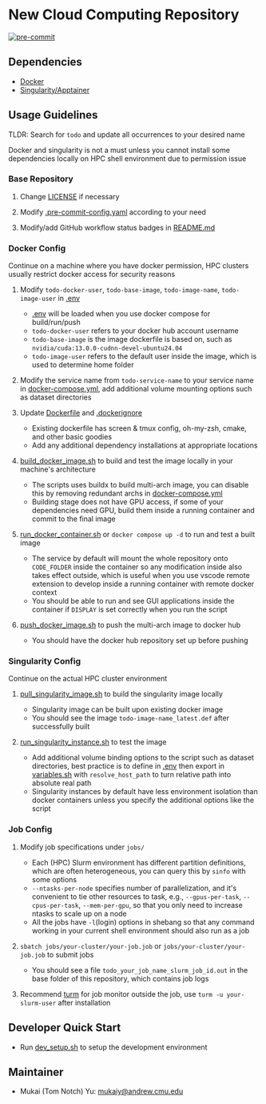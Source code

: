 # New Cloud Computing Repository

[![pre-commit](https://github.com/Tom-Notch/Cloud-Computing-Repository-Template/actions/workflows/pre-commit.yml/badge.svg)](https://github.com/Tom-Notch/Cloud-Computing-Repository-Template/actions/workflows/pre-commit.yml)

## Dependencies

- [Docker](https://docs.docker.com/get-docker/)
- [Singularity/Apptainer](https://apptainer.org/)

## Usage Guidelines

TLDR: Search for `todo` and update all occurrences to your desired name

Docker and singularity is not a must unless you cannot install some dependencies locally on HPC shell environment due to permission issue

### Base Repository

1. Change [LICENSE](LICENSE) if necessary

1. Modify [.pre-commit-config.yaml](.pre-commit-config.yaml) according to your need

1. Modify/add GitHub workflow status badges in [README.md](README.md)

### Docker Config

Continue on a machine where you have docker permission, HPC clusters usually restrict docker access for security reasons

1. Modify `todo-docker-user`, `todo-base-image`, `todo-image-name`, `todo-image-user` in [.env](.env)

   - [.env](.env) will be loaded when you use docker compose for build/run/push
   - `todo-docker-user` refers to your docker hub account username
   - `todo-base-image` is the image dockerfile is based on, such as `nvidia/cuda:13.0.0-cudnn-devel-ubuntu24.04`
   - `todo-image-user` refers to the default user inside the image, which is used to determine home folder

1. Modify the service name from `todo-service-name` to your service name in [docker-compose.yml](docker-compose.yml), add additional volume mounting options such as dataset directories

1. Update [Dockerfile](docker/latest/Dockerfile) and [.dockerignore](.dockerignore)

   - Existing dockerfile has screen & tmux config, oh-my-zsh, cmake, and other basic goodies
   - Add any additional dependency installations at appropriate locations

1. [build_docker_image.sh](scripts/build_docker_image.sh) to build and test the image locally in your machine's architecture

   - The scripts uses buildx to build multi-arch image, you can disable this by removing redundant archs in [docker-compose.yml](docker-compose.yml)
   - Building stage does not have GPU access, if some of your dependencies need GPU, build them inside a running container and commit to the final image

1. [run_docker_container.sh](scripts/run_docker_container.sh) or `docker compose up -d` to run and test a built image

   - The service by default will mount the whole repository onto `CODE_FOLDER` inside the container so any modification inside also takes effect outside, which is useful when you use vscode remote extension to develop inside a running container with remote docker context
   - You should be able to run and see GUI applications inside the container if `DISPLAY` is set correctly when you run the script

1. [push_docker_image.sh](scripts/push_docker_image.sh) to push the multi-arch image to docker hub

   - You should have the docker hub repository set up before pushing

### Singularity Config

Continue on the actual HPC cluster environment

1. [pull_singularity_image.sh](scripts/pull_singularity_image.sh) to build the singularity image locally

   - Singularity image can be built upon existing docker image
   - You should see the image `todo-image-name_latest.def` after successfully built

1. [run_singularity_instance.sh](scripts/run_singularity_instance.sh) to test the image

   - Add additional volume binding options to the script such as dataset directories, best practice is to define in [.env](.env) then export in [variables.sh](scripts/variables.sh) with `resolve_host_path` to turn relative path into absolute real path
   - Singularity instances by default have less environment isolation than docker containers unless you specify the additional options like the script

### Job Config

1. Modify job specifications under `jobs/`

   - Each (HPC) Slurm environment has different partition definitions, which are often heterogeneous, you can query this by `sinfo` with some options
   - `--ntasks-per-node` specifies number of parallelization, and it's convenient to tie other resources to task, e.g., `--gpus-per-task`, `--cpus-per-task`, `--mem-per-gpu`, so that you only need to increase ntasks to scale up on a node
   - All the jobs have `-l`(login) options in shebang so that any command working in your current shell environment should also run as a job

1. `sbatch jobs/your-cluster/your-job.job` or `jobs/your-cluster/your-job.job` to submit jobs

   - You should see a file `todo_your_job_name_slurm_job_id.out` in the base folder of this repository, which contains job logs

1. Recommend [turm](https://github.com/kabouzeid/turm) for job monitor outside the job, use `turm -u your-slurm-user` after installation

## Developer Quick Start

- Run [dev_setup.sh](scripts/dev_setup.sh) to setup the development environment

## Maintainer

- Mukai (Tom Notch) Yu: [mukaiy@andrew.cmu.edu](mailto:mukaiy@andrew.cmu.edu)
